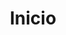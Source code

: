 ---
#
# Use the widgets beneath and the content will be
# inserted automagically in the webpage. To make
# this work, you have to use › layout: frontpage
#
layout: frontpage
title: "Inicio"
description: "Experimenta las telecomunicaciones"
#
# Use the call for action to show a button on the frontpage
#
# To make internal links, just use a permalink like this
# url: /getting-started/
#
# To style the button in different colors, use no value
# to use the main color or success, alert or secondary.
# To change colors see sass/_01_settings_colors.scss
#

widget1:
  title: "Comunicaciones clasicas"
  url: 'http://carmenguidet.github.io/conoce/comunicaciones'
  image: http://carmenguidet.github.io/images/comunicaciones.jpg 
  text: 'Aqui descubriras que es lo que nos perimite comunicarnos a largas distancias.'
widget2:
  title: "Electronica"
  url: 'http://carmenguidet.github.io/conoce/electronica'
  image: http://carmenguidet.github.io/images/electronica.jpg
  text: 'Nos permite crear ciudades inteligentes, robots y MUCHO MÁS.'
widget3:
  title: "Telematica"
  url: 'http://carmenguidet.github.io/conoce/telematica'
  image: http://carmenguidet.github.io/images/telematica.jpg
  text: 'Nos permite mantenernos seguros en la red, encriptar información.'
widget4:
  title: "Multimedia"
  url: /conoce/multimedia
  image: http://carmenguidet.github.io/images/multimedia.jpg
  text: 'Realidad aumentada, inteligencia artificial.'


callforaction:
  url1: http://carmenguidet.github.io/experimenta/casa
  text1: Experimenta y crea desde casa 
  style1: alert
  url2: http://carmenguidet.github.io/experimenta/profesorado
  text2: Para profesorado
  style2: alert

permalink: /index.html

#
# This is a nasty hack to make the navigation highlight
# this page as active in the topbar navigation
#
homepage: true

--- 